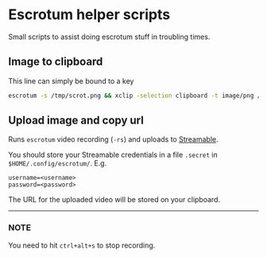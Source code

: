 # Escrotum helper scripts
Small scripts to assist doing escrotum stuff in troubling times.

## Image to clipboard
This line can simply be bound to a key

```bash
escrotum -s /tmp/scrot.png && xclip -selection clipboard -t image/png /tmp/scrot.png
```

## Upload image and copy url

Runs `escrotum` video recording (`-rs`) and uploads to [Streamable](streamable.com).

You should store your Streamable credentials in a file `.secret` in `$HOME/.config/escrotum/`. E.g.

```
username=<username>
password=<password>
```

The URL for the uploaded video will be stored on your clipboard.

---

### NOTE
You need to hit `ctrl+alt+s` to stop recording.